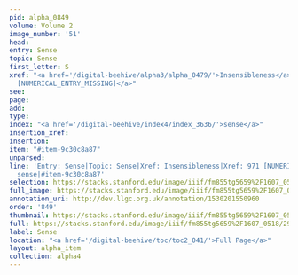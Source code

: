 ```yaml
---
pid: alpha_0849
volume: Volume 2
image_number: '51'
head: 
entry: Sense
topic: Sense
first_letter: S
xref: "<a href='/digital-beehive/alpha3/alpha_0479/'>Insensibleness</a>|<a href='/digital-beehive/toc/toc2_181/'>971
  [NUMERICAL_ENTRY_MISSING]</a>"
see: 
page: 
add: 
type: 
index: "<a href='/digital-beehive/index4/index_3636/'>sense</a>"
insertion_xref: 
insertion: 
item: "#item-9c30c8a87"
unparsed: 
line: 'Entry: Sense|Topic: Sense|Xref: Insensibleness|Xref: 971 [NUMERICAL_ENTRY_MISSING]|Index:
  sense|#item-9c30c8a87'
selection: https://stacks.stanford.edu/image/iiif/fm855tg5659%2F1607_0518/291,4413,3055,475/full/0/default.jpg
full_image: https://stacks.stanford.edu/image/iiif/fm855tg5659%2F1607_0518/full/full/0/default.jpg
annotation_uri: http://dev.llgc.org.uk/annotation/1530201550960
order: '849'
thumbnail: https://stacks.stanford.edu/image/iiif/fm855tg5659%2F1607_0518/291,4413,600,180/250,/0/default.jpg
full: https://stacks.stanford.edu/image/iiif/fm855tg5659%2F1607_0518/291,4413,3055,475/full/0/default.jpg
label: Sense
location: "<a href='/digital-beehive/toc/toc2_041/'>Full Page</a>"
layout: alpha_item
collection: alpha4
---
```

